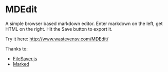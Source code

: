 # MDEdit
A simple browser based markdown editor. Enter markdown on the left, get HTML on the right. Hit the Save button to export it.

Try it here: http://www.wastevensv.com/MDEdit/

Thanks to:
* [FileSaver.js](https://github.com/eligrey/FileSaver.js/)
* [Marked](https://github.com/chjj/marked)
